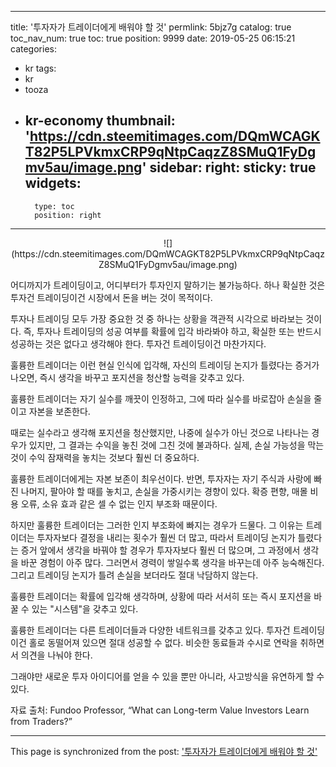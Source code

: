 
---
title: '투자자가 트레이더에게 배워야 할 것'
permlink: 5bjz7g
catalog: true
toc_nav_num: true
toc: true
position: 9999
date: 2019-05-25 06:15:21
categories:
- kr
tags:
- kr
- tooza
- kr-economy
thumbnail: 'https://cdn.steemitimages.com/DQmWCAGKT82P5LPVkmxCRP9qNtpCaqzZ8SMuQ1FyDgmv5au/image.png'
sidebar:
    right:
        sticky: true
widgets:
    -
        type: toc
        position: right
---


<center>
![](https://cdn.steemitimages.com/DQmWCAGKT82P5LPVkmxCRP9qNtpCaqzZ8SMuQ1FyDgmv5au/image.png)
</center>

어디까지가 트레이딩이고, 어디부터가 투자인지 말하기는 불가능하다. 하나 확실한 것은 투자건 트레이딩이건 시장에서 돈을 버는 것이 목적이다.​

투자나 트레이딩 모두 가장 중요한 것 중 하나는 상황을 객관적 시각으로 바라보는 것이다. 즉, 투자나 트레이딩의 성공 여부를 확률에 입각 바라봐야 하고, 확실한 또는 반드시 성공하는 것은 없다고 생각해야 한다. 투자건 트레이딩이건 마찬가지다.​

훌륭한 트레이더는 이런 현실 인식에 입각해, 자신의 트레이딩 논지가 틀렸다는 증거가 나오면, 즉시 생각을 바꾸고 포지션을 청산할 능력을 갖추고 있다.​

훌륭한 트레이더는 자기 실수를 깨끗이 인정하고, 그에 따라 실수를 바로잡아 손실을 줄이고 자본을 보존한다.​

때로는 실수라고 생각해 포지션을 청산했지만, 나중에 실수가 아닌 것으로 나타나는 경우가 있지만, 그 결과는 수익을 놓친 것에 그친 것에 불과하다. 실제, 손실 가능성을 막는 것이 수익 잠재력을 놓치는 것보다 훨씬 더 중요하다.​

훌륭한 트레이더에게는 자본 보존이 최우선이다. 반면, 투자자는 자기 주식과 사랑에 빠진 나머지, 팔아야 할 때를 놓치고, 손실을 가중시키는 경향이 있다. 확증 편향, 매몰 비용 오류, 소유 효과 같은 셀 수 없는 인지 부조화 때문이다.​

하지만 훌륭한 트레이더는 그러한 인지 부조화에 빠지는 경우가 드물다. 그 이유는 트레이더는 투자자보다 결정을 내리는 횟수가 훨씬 더 많고, 따라서 트레이딩 논지가 틀렸다는 증거 앞에서 생각을 바꿔야 할 경우가 투자자보다 훨씬 더 많으며, 그 과정에서 생각을 바꾼 경험이 아주 많다. 그러면서 경력이 쌓일수록 생각을 바꾸는데 아주 능숙해진다. 그리고 트레이딩 논지가 틀려 손실을 보더라도 절대 낙담하지 않는다.​

훌륭한 트레이더는 확률에 입각해 생각하며, 상황에 따라 서서히 또는 즉시 포지션을 바꿀 수 있는 "시스템"을 갖추고 있다.​

훌륭한 트레이더는 다른 트레이더들과 다양한 네트워크를 갖추고 있다. 투자건 트레이딩이건 홀로 동떨어져 있으면 절대 성공할 수 없다. 비슷한 동료들과 수시로 연락을 취하면서 의견을 나눠야 한다.​

그래야만 새로운 투자 아이디어를 얻을 수 있을 뿐만 아니라, 사고방식을 유연하게 할 수 있다.​

자료 출처: Fundoo Professor, “What can Long-term Value Investors Learn from Traders?”

- - -

This page is synchronized from the post: ['투자자가 트레이더에게 배워야 할 것'](https://steemit.com/@pius.pius/5bjz7g)
